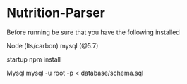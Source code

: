 # Nutrition-Parser

Before running be sure that you have the following installed 

Node (lts/carbon)
mysql (@5.7)

startup npm install


Mysql
mysql -u root -p < database/schema.sql
